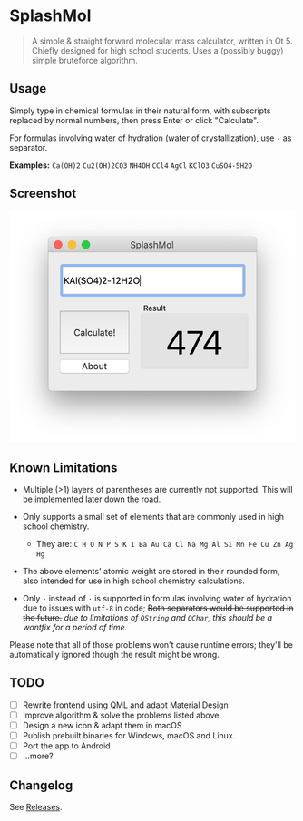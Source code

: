 #  SplashMol
> A simple &amp; straight forward molecular mass calculator, written in Qt 5.
> Chiefly designed for high school students. Uses a (possibly buggy) simple bruteforce algorithm.

## Usage
Simply type in chemical formulas in their natural form, with subscripts replaced by normal numbers, then press Enter or click "Calculate". 

For formulas involving water of hydration (water of crystallization), use `-` as separator.

**Examples:**
`Ca(OH)2`
`Cu2(OH)2CO3`
`NH4OH`
`CCl4`
`AgCl`
`KClO3`
`CuSO4-5H2O`

## Screenshot
![v1.2 Screenshot](screenshot.png)
## Known Limitations
- Multiple (>1) layers of parentheses are currently not supported. This will be implemented later down the road.
- Only supports a small set of elements that are commonly used in high school chemistry. 

  - They are: `C H O N P S K I Ba Au Ca Cl Na Mg Al Si Mn Fe Cu Zn Ag Hg`
- The above elements' atomic weight are stored in their rounded form, also intended for use in high school chemistry calculations. 
- Only `-` instead of `·` is supported in formulas involving water of hydration due to issues with `utf-8` in code; ~~Both separators would be supported in the future.~~ *due to limitations of `QString` and `QChar`, this should be a wontfix for a period of time.*

Please note that all of those problems won't cause runtime errors; they'll be automatically ignored though the result might be wrong.  
## TODO
- [ ] Rewrite frontend using QML and adapt Material Design
- [ ] Improve algorithm & solve the problems listed above.
- [ ] Design a new icon & adapt them in macOS
- [ ] Publish prebuilt binaries for Windows, macOS and Linux.
- [ ] Port the app to Android 
- [ ] ...more?

## Changelog

See [Releases](https://github.com/CRH6F-A-0464/splashmol/releases).

